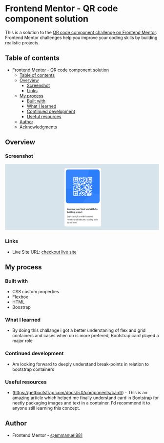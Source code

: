 # Frontend Mentor - QR code component solution

This is a solution to the [QR code component challenge on Frontend Mentor](https://www.frontendmentor.io/challenges/qr-code-component-iux_sIO_H). Frontend Mentor challenges help you improve your coding skills by building realistic projects. 

## Table of contents

- [Frontend Mentor - QR code component solution](#frontend-mentor---qr-code-component-solution)
  - [Table of contents](#table-of-contents)
  - [Overview](#overview)
    - [Screenshot](#screenshot)
    - [Links](#links)
  - [My process](#my-process)
    - [Built with](#built-with)
    - [What I learned](#what-i-learned)
    - [Continued development](#continued-development)
    - [Useful resources](#useful-resources)
  - [Author](#author)
  - [Acknowledgments](#acknowledgments)

## Overview

### Screenshot

![QR dislaplay](./images/screen.png)

### Links

- Live Site URL: [checkout live site](https://emmanuel881.github.io/emmenuel881.github.io/)

## My process

### Built with

- CSS custom properties
- Flexbox
- HTML
- Boostrap 

### What I learned

* By doing this challange i got a better understaning of flex and grid containers and cases when on is more prefered, Bootstrap card played a major role

### Continued development

* Am looking forward to deeply understand break-points in relation to bootstrap containers 

### Useful resources

- (https://getbootstrap.com/docs/5.0/components/card/) - This is an amazing article which helped me finally understand card in Bootstrap for neetly packaging images and text in a container. I'd recommend it to anyone still learning this concept.

## Author

- Frontend Mentor - [@emmanuel881](https://www.frontendmentor.io/profile/yourusername)


